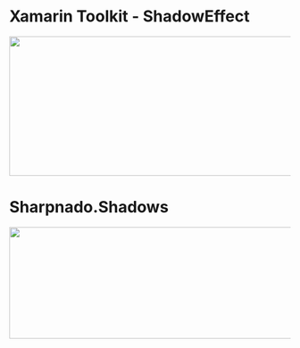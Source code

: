 # Xamarin Toolkit - ShadowEffect
<img src="https://user-images.githubusercontent.com/43689290/204059523-1bbee40a-116f-4e3d-a739-af1448c45a7c.png" width=550 height=250>

# Sharpnado.Shadows
<img src="https://user-images.githubusercontent.com/43689290/204059626-04e45d35-8e3a-4de6-af22-2fc28f6069ff.png" width=550 height=200>
